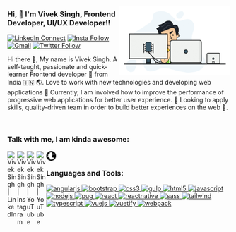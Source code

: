 
<a target="_blank" href="https://tiny.cc/rupeshjs"><img width="250" align="right"
        src="https://raw.githubusercontent.com/viveksinghup/viveksinghup/main/dev.gif"></a>

### Hi, 👋 I'm Vivek Singh, Frontend Developer, UI/UX Developer!!

[![LinkedIn
Connect](https://img.shields.io/badge/%20-Connect-black?color=14171A&labelColor=212121&logo=linkedin&logoColor=ffcc80)][linkedin]
[![Insta
Follow](https://img.shields.io/badge/%20-Follow-black?color=14171A&labelColor=d81b60&logo=instagram&logoColor=ffffff)][instagram]
[![Gmail](https://img.shields.io/badge/%20-Send%20Mail-black?color=14171A&labelColor=ef5350&logo=gmail&logoColor=ffffff)](mailto:viveksinghup.singh@gmail.com?subject=From%20GitHub&cc=viveksinghup.singh@gmail.com&body=Hi,%20there.%20Found%20you%20from%20GitHub.)
[![Twitter
Follow](https://img.shields.io/badge/dynamic/json.svg?color=14171A&labelColor=37474f&logo=twitter&logoColor=4fc3f7&label=&query=%24[0].followers_count&url=https%3A%2F%2Fcdn.syndication.twimg.com%2Fwidgets%2Ffollowbutton%2Finfo.json%3Fscreen_names%3DLakshmanGope&suffix=%20Followers)][twitter]

Hi there 👋, My name is Vivek Singh. A self-taught, passionate and quick-learner Frontend developer 🚀 from India 🇮🇳 🌎. Love to work with new technologies and developing web applications 🔭 Currently, I am involved how to improve the performance of progressive web applications for better user experience. 🌱 Looking to apply skills, quality-driven team in order to build better experiences on the web 🚀.

<br />

### Talk with me, I am kinda awesome:

[<img align="left" alt="Vivek Singh | LinkedIn" width="22px"
    src="https://cdn.jsdelivr.net/npm/simple-icons@v3/icons/linkedin.svg" />][linkedin]
[<img align="left" alt="Vivek Singh | Instagram" width="22px"
    src="https://cdn.jsdelivr.net/npm/simple-icons@v3/icons/instagram.svg" />][instagram]
[<img align="left" alt="Vivek Singh | YouTube" width="22px"
    src="https://cdn.jsdelivr.net/npm/simple-icons@v3/icons/facebook.svg" />][facebook]
[<img align="left" alt="Vivek Singh | YouTube" width="22px"
    src="https://cdn.jsdelivr.net/npm/simple-icons@v3/icons/twitter.svg" />][twitter]
[<img align="left" alt="Vivek Singh" width="22px"
    src="https://raw.githubusercontent.com/iconic/open-iconic/master/svg/globe.svg" />][website]

<br />

### Languages and Tools:

<p align="left"> <a href="https://angular.io" target="_blank"> <img
            src="https://devicons.github.io/devicon/devicon.git/icons/angularjs/angularjs-original.svg" alt="angularjs"
            width="40" height="40" /> </a> <a href="https://getbootstrap.com" target="_blank"> <img
            src="https://devicons.github.io/devicon/devicon.git/icons/bootstrap/bootstrap-plain.svg" alt="bootstrap"
            width="40" height="40" /> </a> <a href="https://www.w3schools.com/css/" target="_blank"> <img
            src="https://devicons.github.io/devicon/devicon.git/icons/css3/css3-original-wordmark.svg" alt="css3"
            width="40" height="40" /> </a> <a href="https://gulpjs.com" target="_blank"> <img
            src="https://devicons.github.io/devicon/devicon.git/icons/gulp/gulp-plain.svg" alt="gulp" width="40"
            height="40" /> </a> <a href="https://www.w3.org/html/" target="_blank"> <img
            src="https://devicons.github.io/devicon/devicon.git/icons/html5/html5-original-wordmark.svg" alt="html5"
            width="40" height="40" /> </a> <a href="https://developer.mozilla.org/en-US/docs/Web/JavaScript"
        target="_blank"> <img
            src="https://devicons.github.io/devicon/devicon.git/icons/javascript/javascript-original.svg"
            alt="javascript" width="40" height="40" /> </a> <a href="https://nodejs.org" target="_blank"> <img
            src="https://devicons.github.io/devicon/devicon.git/icons/nodejs/nodejs-original-wordmark.svg" alt="nodejs"
            width="40" height="40" /> </a> <a href="https://pugjs.org" target="_blank"> <img
            src="https://cdn.worldvectorlogo.com/logos/pug.svg" alt="pug" width="40" height="40" /> </a> <a
        href="https://reactjs.org/" target="_blank"> <img
            src="https://devicons.github.io/devicon/devicon.git/icons/react/react-original-wordmark.svg" alt="react"
            width="40" height="40" /> </a> <a href="https://reactnative.dev/" target="_blank"> <img
            src="https://reactnative.dev/img/header_logo.svg" alt="reactnative" width="40" height="40" /> </a> <a
        href="https://sass-lang.com" target="_blank"> <img
            src="https://devicons.github.io/devicon/devicon.git/icons/sass/sass-original.svg" alt="sass" width="40"
            height="40" /> </a> <a href="https://tailwindcss.com/" target="_blank"> <img
            src="https://www.vectorlogo.zone/logos/tailwindcss/tailwindcss-icon.svg" alt="tailwind" width="40"
            height="40" /> </a> <a href="https://www.typescriptlang.org/" target="_blank"> <img
            src="https://devicons.github.io/devicon/devicon.git/icons/typescript/typescript-original.svg"
            alt="typescript" width="40" height="40" /> </a> <a href="https://vuejs.org/" target="_blank"> <img
            src="https://devicons.github.io/devicon/devicon.git/icons/vuejs/vuejs-original-wordmark.svg" alt="vuejs"
            width="40" height="40" /> </a> <a href="https://vuetifyjs.com/en/" target="_blank"> <img
            src="https://bestofjs.org/logos/vuetify.svg" alt="vuetify" width="40" height="40" /> </a> <a
        href="https://webpack.js.org" target="_blank"> <img
            src="https://devicons.github.io/devicon/devicon.git/icons/webpack/webpack-original.svg" alt="webpack"
            width="40" height="40" /> </a> </p>

[linkedin]: https://www.linkedin.com/in/viveksinghup/
[instagram]: https://www.instagram.com/viveksinghup
[facebook]: https://www.facebook.com/vivekamethi/
[twitter]: https://twitter.com/viveksinghup
[website]: http://viveksinghup.herokuapp.com/
